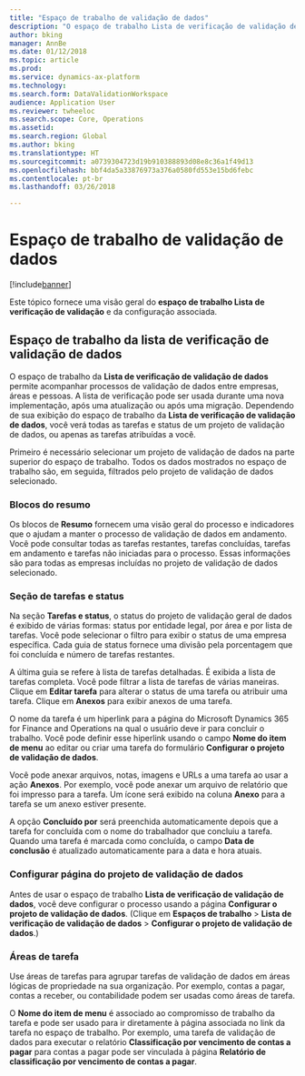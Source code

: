 ```yaml
---
title: "Espaço de trabalho de validação de dados"
description: "O espaço de trabalho Lista de verificação de validação de dados permite acompanhar processos de validação de dados entre empresas, áreas e pessoas. A lista de verificação pode ser usada durante uma nova implementação, após uma atualização ou após uma migração."
author: bking
manager: AnnBe
ms.date: 01/12/2018
ms.topic: article
ms.prod: 
ms.service: dynamics-ax-platform
ms.technology: 
ms.search.form: DataValidationWorkspace
audience: Application User
ms.reviewer: twheeloc
ms.search.scope: Core, Operations
ms.assetid: 
ms.search.region: Global
ms.author: bking
ms.translationtype: HT
ms.sourcegitcommit: a0739304723d19b910388893d08e8c36a1f49d13
ms.openlocfilehash: bbf4da5a33876973a376a0580fd553e15bd6febc
ms.contentlocale: pt-br
ms.lasthandoff: 03/26/2018

---
```


# <a name="data-validation-workspace"></a>Espaço de trabalho de validação de dados

[!include[banner](../includes/banner.md)]


Este tópico fornece uma visão geral do **espaço de trabalho Lista de verificação de validação** e da configuração associada.

## <a name="data-validation-checklist-workspace"></a>Espaço de trabalho da lista de verificação de validação de dados

O espaço de trabalho da **Lista de verificação de validação de dados** permite acompanhar processos de validação de dados entre empresas, áreas e pessoas. A lista de verificação pode ser usada durante uma nova implementação, após uma atualização ou após uma migração. Dependendo de sua exibição do espaço de trabalho da **Lista de verificação de validação de dados**, você verá todas as tarefas e status de um projeto de validação de dados, ou apenas as tarefas atribuídas a você.

Primeiro é necessário selecionar um projeto de validação de dados na parte superior do espaço de trabalho. Todos os dados mostrados no espaço de trabalho são, em seguida, filtrados pelo projeto de validação de dados selecionado.

### <a name="summary-tiles"></a>Blocos do resumo

Os blocos de **Resumo** fornecem uma visão geral do processo e indicadores que o ajudam a manter o processo de validação de dados em andamento. Você pode consultar todas as tarefas restantes, tarefas concluídas, tarefas em andamento e tarefas não iniciadas para o processo. Essas informações são para todas as empresas incluídas no projeto de validação de dados selecionado.

### <a name="tasks-and-status-section"></a>Seção de tarefas e status

Na seção **Tarefas e status**, o status do projeto de validação geral de dados é exibido de várias formas: status por entidade legal, por área e por lista de tarefas. Você pode selecionar o filtro para exibir o status de uma empresa específica. Cada guia de status fornece uma divisão pela porcentagem que foi concluída e número de tarefas restantes.

A última guia se refere à lista de tarefas detalhadas. É exibida a lista de tarefas completa.
Você pode filtrar a lista de tarefas de várias maneiras. Clique em **Editar tarefa** para alterar o status de uma tarefa ou atribuir uma tarefa. Clique em **Anexos** para exibir anexos de uma tarefa.

O nome da tarefa é um hiperlink para a página do Microsoft Dynamics 365 for Finance and Operations na qual o usuário deve ir para concluir o trabalho. Você pode definir esse hiperlink usando o campo **Nome do item de menu** ao editar ou criar uma tarefa do formulário **Configurar o projeto de validação de dados**.

Você pode anexar arquivos, notas, imagens e URLs a uma tarefa ao usar a ação **Anexos**. Por exemplo, você pode anexar um arquivo de relatório que foi impresso para a tarefa. Um ícone será exibido na coluna **Anexo** para a tarefa se um anexo estiver presente.

A opção **Concluído por** será preenchida automaticamente depois que a tarefa for concluída com o nome do trabalhador que concluiu a tarefa. Quando uma tarefa é marcada como concluída, o campo **Data de conclusão** é atualizado automaticamente para a data e hora atuais.

### <a name="configure-data-validation-project-page"></a>Configurar página do projeto de validação de dados

Antes de usar o espaço de trabalho **Lista de verificação de validação de dados**, você deve configurar o processo usando a página **Configurar o projeto de validação de dados**. (Clique em **Espaços de trabalho** \> **Lista de verificação de validação de dados** \> **Configurar o projeto de validação de dados**.)

### <a name="task-areas"></a>Áreas de tarefa

Use áreas de tarefas para agrupar tarefas de validação de dados em áreas lógicas de propriedade na sua organização. Por exemplo, contas a pagar, contas a receber, ou contabilidade podem ser usadas como áreas de tarefa.

O **Nome do item de menu** é associado ao compromisso de trabalho da tarefa e pode ser usado para ir diretamente à página associada no link da tarefa no espaço de trabalho. Por exemplo, uma tarefa de validação de dados para executar o relatório **Classificação por vencimento de contas a pagar** para contas a pagar pode ser vinculada à página **Relatório de classificação por vencimento de contas a pagar**.

